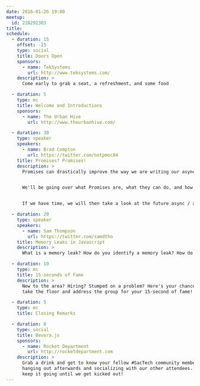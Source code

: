 ```yaml
---
date: 2016-01-26 19:00
meetup:
  id: 228292303
title:
schedule:
  - duration: 15
    offset: -15
    type: social
    title: Doors Open
    sponsors:
      - name: TekSystems
        url: http://www.teksystems.com/
    description: >
      Come early to grab a seat, a refreshment, and some food

  - duration: 5
    type: mc
    title: Welcome and Introductions
    sponsors:
      - name: The Urban Hive
        url: http://www.theurbanhive.com/

  - duration: 30
    type: speaker
    speakers:
      - name: Brad Compton
        url: https://twitter.com/notpmoc84
    title: Promises? Promises!
    description: >
      Promises can drastically improve the way we are writing our async code. They give us back the ability to centralize our error handling and return values from functions like we can in synchronous code.


      We'll be going over what Promises are, what they can do, and how we can start using them.


      If we have time, we will then take a look at the future async / await features that are making their way into the spec.

  - duration: 20
    type: speaker
    speakers:
      - name: Sam Thompson
        url: https://twitter.com/samdtho
    title: Memory Leaks in Javascript
    description: >
      What is a memory leak? How do you identify a memory leak? How do you fix a memory leak?

  - duration: 10
    type: mc
    title: 15-seconds of Fame
    description: >
      New to the area? Hiring? Stumped on a problem? Here's your chance to
      take the floor and address the group for your 15-second of fame!

  - duration: 5
    type: mc
    title: Closing Remarks

  - duration: 0
    type: social
    title: Bevera.js
    sponsors:
      - name: Rocket Department
        url: http://rocketdepartment.com
    description: >
      Grab a drink and get to know your fellow #SacTech community members by
      hanging out afterwards and socializing with our other attendees. We'll
      keep it going until we get kicked out!
---
```

